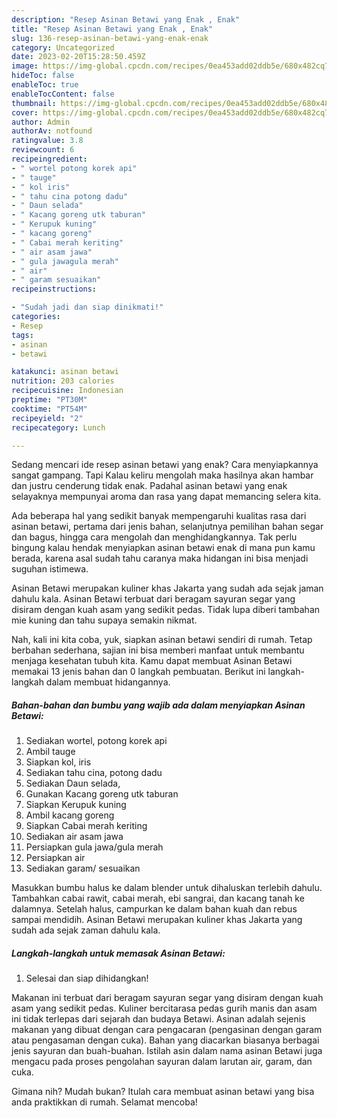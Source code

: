 ```yaml
---
description: "Resep Asinan Betawi yang Enak , Enak"
title: "Resep Asinan Betawi yang Enak , Enak"
slug: 136-resep-asinan-betawi-yang-enak-enak
category: Uncategorized
date: 2023-02-20T15:28:50.459Z
image: https://img-global.cpcdn.com/recipes/0ea453add02ddb5e/680x482cq70/asinan-betawi-foto-resep-utama.jpg
hideToc: false
enableToc: true
enableTocContent: false
thumbnail: https://img-global.cpcdn.com/recipes/0ea453add02ddb5e/680x482cq70/asinan-betawi-foto-resep-utama.jpg
cover: https://img-global.cpcdn.com/recipes/0ea453add02ddb5e/680x482cq70/asinan-betawi-foto-resep-utama.jpg
author: Admin
authorAv: notfound
ratingvalue: 3.8
reviewcount: 6
recipeingredient:
- " wortel potong korek api"
- " tauge"
- " kol iris"
- " tahu cina potong dadu"
- " Daun selada"
- " Kacang goreng utk taburan"
- " Kerupuk kuning"
- " kacang goreng"
- " Cabai merah keriting"
- " air asam jawa"
- " gula jawagula merah"
- " air"
- " garam sesuaikan"
recipeinstructions:

- "Sudah jadi dan siap dinikmati!"
categories:
- Resep
tags:
- asinan
- betawi

katakunci: asinan betawi 
nutrition: 203 calories
recipecuisine: Indonesian
preptime: "PT30M"
cooktime: "PT54M"
recipeyield: "2"
recipecategory: Lunch

---
```



Sedang mencari ide resep asinan betawi yang enak? Cara menyiapkannya sangat gampang. Tapi Kalau keliru mengolah maka hasilnya akan hambar dan justru cenderung tidak enak. Padahal asinan betawi yang enak selayaknya mempunyai aroma dan rasa yang dapat memancing selera kita.


Ada beberapa hal yang sedikit banyak mempengaruhi kualitas rasa dari asinan betawi, pertama dari jenis bahan, selanjutnya pemilihan bahan segar dan bagus, hingga cara mengolah dan menghidangkannya. Tak perlu bingung kalau hendak menyiapkan asinan betawi enak di mana pun kamu berada, karena asal sudah tahu caranya maka hidangan ini bisa menjadi suguhan istimewa.

Asinan Betawi merupakan kuliner khas Jakarta yang sudah ada sejak jaman dahulu kala. Asinan Betawi terbuat dari beragam sayuran segar yang disiram dengan kuah asam yang sedikit pedas. Tidak lupa diberi tambahan mie kuning dan tahu supaya semakin nikmat.


Nah, kali ini kita coba, yuk, siapkan asinan betawi sendiri di rumah. Tetap berbahan sederhana, sajian ini bisa memberi manfaat untuk membantu menjaga kesehatan tubuh kita. Kamu dapat membuat Asinan Betawi memakai 13 jenis bahan dan 0 langkah pembuatan. Berikut ini langkah-langkah dalam membuat hidangannya.

<!--inarticleads1-->

##### Bahan-bahan dan bumbu yang wajib ada dalam menyiapkan Asinan Betawi:

1. Sediakan  wortel, potong korek api
1. Ambil  tauge
1. Siapkan  kol, iris
1. Sediakan  tahu cina, potong dadu
1. Sediakan  Daun selada,
1. Gunakan  Kacang goreng utk taburan
1. Siapkan  Kerupuk kuning
1. Ambil  kacang goreng
1. Siapkan  Cabai merah keriting
1. Sediakan  air asam jawa
1. Persiapkan  gula jawa/gula merah
1. Persiapkan  air
1. Sediakan  garam/ sesuaikan


Masukkan bumbu halus ke dalam blender untuk dihaluskan terlebih dahulu. Tambahkan cabai rawit, cabai merah, ebi sangrai, dan kacang tanah ke dalamnya. Setelah halus, campurkan ke dalam bahan kuah dan rebus sampai mendidih. Asinan Betawi merupakan kuliner khas Jakarta yang sudah ada sejak zaman dahulu kala. 

<!--inarticleads2-->

##### Langkah-langkah untuk memasak Asinan Betawi:


1. Selesai dan siap dihidangkan!

Makanan ini terbuat dari beragam sayuran segar yang disiram dengan kuah asam yang sedikit pedas. Kuliner bercitarasa pedas gurih manis dan asam ini tidak terlepas dari sejarah dan budaya Betawi. Asinan adalah sejenis makanan yang dibuat dengan cara pengacaran (pengasinan dengan garam atau pengasaman dengan cuka). Bahan yang diacarkan biasanya berbagai jenis sayuran dan buah-buahan. Istilah asin dalam nama asinan Betawi juga mengacu pada proses pengolahan sayuran dalam larutan air, garam, dan cuka. 

Gimana nih? Mudah bukan? Itulah cara membuat asinan betawi yang bisa anda praktikkan di rumah. Selamat mencoba!
